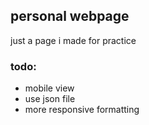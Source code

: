 personal webpage
---
just a page i made for practice

### todo:
+ mobile view
+ use json file
+ more responsive formatting

